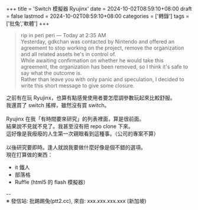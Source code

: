 +++
title = 'Switch 模擬器 Ryujinx'
date = 2024-10-02T08:59:10+08:00
draft = false
lastmod = 2024-10-02T08:59:10+08:00
categories = ['轉錄']
tags = ['批兔','軟體']
+++
> rip in peri peri — Today at 2:35 AM<br>
Yesterday, gdkchan was contacted by Nintendo and offered an agreement to stop working on the project, remove the organization and all related assets he's in control of.<br>
While awaiting confirmation on whether he would take this agreement, the organization has been removed, so I think it's safe to say what the outcome is.<br>
Rather than leave you with only panic and speculation, I decided to write this short message to give some closure.

之前有在玩 Ryujinx，也算有點感覺使用者要怎麼調參數玩起來比較舒服。<br>
我還買了 switch 搖桿，雖然沒有買 switch。<br>
<br>
Ryujinx 在我「有時間要來研究」的列表裡面，算是很前面。<br>
結果說不見就不見了。我甚至沒有把 repo clone 下來。<br>
這好像是我癈癈的人生第一次親眼看到這種事。（公司的專案不算）<br>
<br>
以後研究要即時。逢人就說我要做什麼好像是個不錯的選項。<br>
現在打算做的東西：<br>
- it 鐵人<br>
- 部落格<br>
- Ruffle (html5 的 flash 模擬器）<br>

--<br>
※ 發信站: 批踢踢兔(ptt2.cc), 來自: xxx.xxx.xxx.xxx (新加坡)<br>
